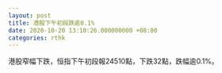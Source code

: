 ```yaml
---
layout: post
title: 港股下午初段跌逾0.1%
date: 2020-10-20 13:10:26.000000000 +08:00
categories: rthk
---
```


港股窄幅下跌，恒指下午初段報24510點，下跌32點，跌幅逾0.1%。
